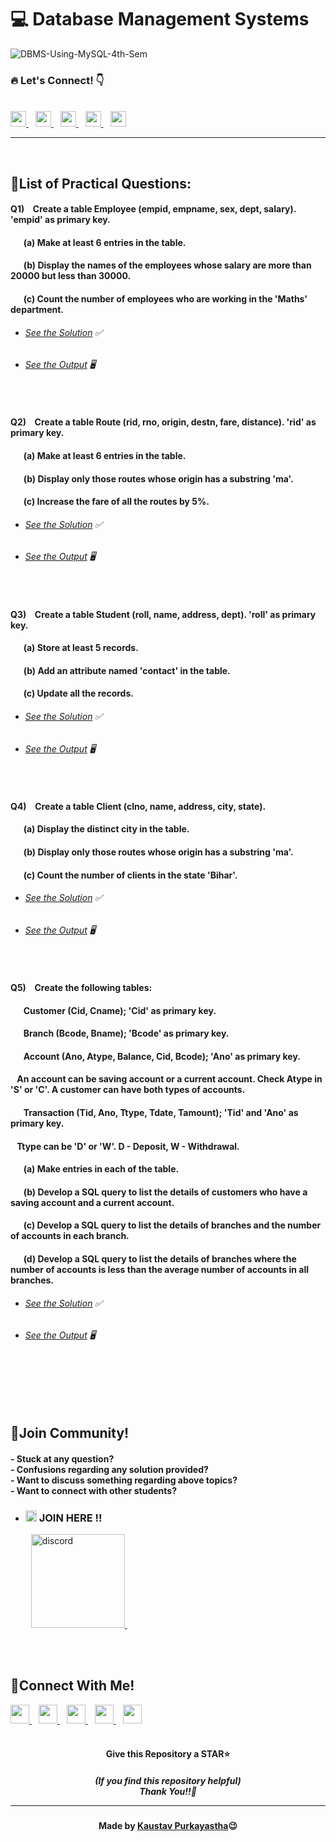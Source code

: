 #  💻 Database Management Systems

![DBMS-Using-MySQL-4th-Sem](https://socialify.git.ci/Kaustav-Purkayastha/DBMS-Using-MySQL-4th-Sem/image?description=1&descriptionEditable=CSC-C-402-L%20-%3E%20%0ADatabase%20Management%20Systems%20(LAB)%20&font=Inter&forks=1&language=1&name=1&owner=1&pattern=Formal%20Invitation&stargazers=1&theme=Dark)


### 🔥 Let\'s Connect! 👇 
  <br/>
  <a href="https://twitter.com/imKaustav_">
    <img width="25px" src="https://www.vectorlogo.zone/logos/twitter/twitter-tile.svg" />
  </a>&ensp;
  <a href="https://www.linkedin.com/in/kaustav-02">
    <img width="25px" src="https://www.vectorlogo.zone/logos/linkedin/linkedin-icon.svg" />
  </a>&ensp;
  <a href="https://github.com/Kaustav-Purkayastha">
  <img width="25px" src="https://www.vectorlogo.zone/logos/github/github-icon.svg" />
  </a>&ensp;
  <a href="https://www.instagram.com/_.kaustav._/">
    <img width="25px" src="https://www.vectorlogo.zone/logos/instagram/instagram-icon.svg" />
  </a>&ensp;
  <a href="https://www.facebook.com/kaustav.purkayastha.02/">
  <img width="25px" src="https://www.vectorlogo.zone/logos/facebook/facebook-official.svg" />
  </a>
  
***
<br/>

## 📜List of Practical Questions:

#### Q1) &ensp; Create a table Employee (empid, empname, sex, dept, salary). 'empid' as primary key.
#### &ensp; &ensp; (a) Make at least 6 entries in the table.
#### &ensp; &ensp; (b) Display the names of the employees whose salary are more than 20000 but less than 30000.
#### &ensp; &ensp; (c) Count the number of employees who are working in the 'Maths' department.
- ######  [See the Solution](https://github.com/Kaustav-Purkayastha/DBMS-Using-MySQL-4th-Sem/blob/main/Solutions/Q-01/Employee.sql) ✅
- ######  [See the Output](https://github.com/Kaustav-Purkayastha/DBMS-Using-MySQL-4th-Sem/blob/main/Solutions/Q-01/Outputs/) 🖥
<br/>


#### Q2) &ensp; Create a table Route (rid, rno, origin, destn, fare, distance). 'rid' as primary key. 
#### &ensp; &ensp; (a) Make at least 6 entries in the table.
#### &ensp; &ensp; (b) Display only those routes whose origin has a substring 'ma'.
#### &ensp; &ensp; (c) Increase the fare of all the routes by 5%.
- ######  [See the Solution](https://github.com/Kaustav-Purkayastha/DBMS-Using-MySQL-4th-Sem/blob/main/Solutions/Q-02/Route.sql) ✅
- ######  [See the Output](https://github.com/Kaustav-Purkayastha/DBMS-Using-MySQL-4th-Sem/blob/main/Solutions/Q-02/Outputs/) 🖥
<br/>


#### Q3) &ensp; Create a table Student (roll, name, address, dept). 'roll' as primary key.
#### &ensp; &ensp; (a) Store at least 5 records.
#### &ensp; &ensp; (b) Add an attribute named 'contact' in the table.
#### &ensp; &ensp; (c) Update all the records.
- ######  [See the Solution](https://github.com/Kaustav-Purkayastha/DBMS-Using-MySQL-4th-Sem/blob/main/Solutions/Q-03/Student.sql) ✅
- ######  [See the Output](https://github.com/Kaustav-Purkayastha/DBMS-Using-MySQL-4th-Sem/blob/main/Solutions/Q-03/Outputs/) 🖥
<br/>


#### Q4) &ensp; Create a table Client (clno, name, address, city, state).
#### &ensp; &ensp; (a) Display the distinct city in the table.
#### &ensp; &ensp; (b) Display only those routes whose origin has a substring 'ma'.
#### &ensp; &ensp; (c) Count the number of clients in the state 'Bihar'.
- ######  [See the Solution](https://github.com/Kaustav-Purkayastha/DBMS-Using-MySQL-4th-Sem/blob/main/Solutions/Q-04/Client.sql) ✅
- ######  [See the Output](https://github.com/Kaustav-Purkayastha/DBMS-Using-MySQL-4th-Sem/blob/main/Solutions/Q-04/Outputs/) 🖥
<br/>


#### Q5) &ensp; Create the following tables:
#### &ensp; &ensp; Customer (Cid, Cname);  'Cid' as primary key.
#### &ensp; &ensp; Branch (Bcode, Bname);  'Bcode' as primary key.
#### &ensp; &ensp; Account (Ano, Atype, Balance, Cid, Bcode);  'Ano' as primary key.
#### &ensp; An account can be saving account or a current account. Check Atype in 'S' or 'C'. A customer can have both types of accounts.
#### &ensp; &ensp; Transaction (Tid, Ano, Ttype, Tdate, Tamount);  'Tid' and 'Ano' as primary key.
#### &ensp; Ttype can be 'D' or 'W'. D - Deposit, W - Withdrawal.
#### &ensp; &ensp; (a) Make entries in each of the table.
#### &ensp; &ensp; (b) Develop a SQL query to list the details of customers who have a saving account and a current account.
#### &ensp; &ensp; (c) Develop a SQL query to list the details of branches and the number of accounts in each branch.
#### &ensp; &ensp; (d) Develop a SQL query to list the details of branches where the number of accounts is less than the average number of accounts in all branches.
- ######  [See the Solution](https://github.com/Kaustav-Purkayastha/DBMS-Using-MySQL-4th-Sem/blob/main/Solutions/Q-05/Bank.sql) ✅
- ######  [See the Output](https://github.com/Kaustav-Purkayastha/DBMS-Using-MySQL-4th-Sem/blob/main/Solutions/Q-05/Outputs/) 🖥
<br/>



<br/>
<br/>
<br/>


## 🤖Join Community!
<h4>
- Stuck at any question?<br/>
- Confusions regarding any solution provided? <br/>
- Want to discuss something regarding above topics?<br/>
- Want to connect with other students?
</h4>

- ### <img width="18px" src="https://www.vectorlogo.zone/logos/reactjs/reactjs-icon.svg" alt="join"> JOIN HERE !!
&ensp; &ensp; &ensp; <a href="https://discord.gg/B6yCkhuBqw">
<img width="150px" src="https://www.vectorlogo.zone/logos/discordapp/discordapp-official.svg" alt="discord">
</a>&ensp;

<br/>
<br/>


## 🔁Connect With Me!
  <a href="https://twitter.com/imKaustav_">
    <img width="30px" src="https://www.vectorlogo.zone/logos/twitter/twitter-tile.svg" />
  </a>&ensp;
  <a href="https://www.linkedin.com/in/kaustav-02">
    <img width="30px" src="https://www.vectorlogo.zone/logos/linkedin/linkedin-icon.svg" />
  </a>&ensp;
  <a href="https://github.com/Kaustav-Purkayastha">
  <img width="30px" src="https://www.vectorlogo.zone/logos/github/github-icon.svg" />
  </a>&ensp;
  <a href="https://www.instagram.com/_.kaustav._/">
    <img width="30px" src="https://www.vectorlogo.zone/logos/instagram/instagram-icon.svg" />
  </a>&ensp;
  <a href="https://www.facebook.com/kaustav.purkayastha.02/">
  <img width="30px" src="https://www.vectorlogo.zone/logos/facebook/facebook-official.svg" />
  </a>

<br/>
<br/>

<h4 align="center">Give this Repository a STAR⭐</h4>
<h5 align="center">(If you find this repository helpful)
<br/> Thank You!!💝
<hr/>
</h5>
<h4 align="center">Made by <a href="https://twitter.com/imKaustav_">Kaustav Purkayastha</a>😉</h4>
